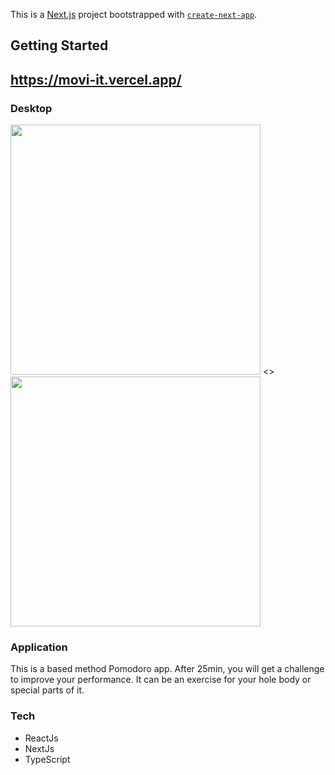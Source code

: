 This is a [Next.js](https://nextjs.org/) project bootstrapped with [`create-next-app`](https://github.com/vercel/next.js/tree/canary/packages/create-next-app).

## Getting Started

## https://movi-it.vercel.app/

### Desktop 

<img src="./movit-images/desktop-login.png" width=400 /> <> <img src="./movit-images/desktop-main.png" width=400 />



### Application

This is a based method Pomodoro app.
After 25min, you will get a challenge to improve your performance. It can be an exercise for your hole body or special parts of it.

### Tech
- ReactJs
- NextJs
- TypeScript
